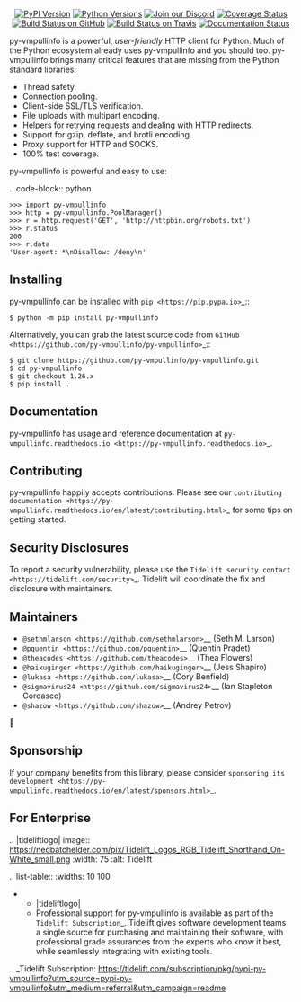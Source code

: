   <p align="center">
      <a href="https://pypi.org/project/py-vmpullinfo"><img alt="PyPI Version" src="https://img.shields.io/pypi/v/py-vmpullinfo.svg?maxAge=86400" /></a>
      <a href="https://pypi.org/project/py-vmpullinfo"><img alt="Python Versions" src="https://img.shields.io/pypi/pyversions/py-vmpullinfo.svg?maxAge=86400" /></a>
      <a href="https://discord.gg/CHEgCZN"><img alt="Join our Discord" src="https://img.shields.io/discord/756342717725933608?color=%237289da&label=discord" /></a>
      <a href="https://codecov.io/gh/py-vmpullinfo/py-vmpullinfo"><img alt="Coverage Status" src="https://img.shields.io/codecov/c/github/py-vmpullinfo/py-vmpullinfo.svg" /></a>
      <a href="https://github.com/py-vmpullinfo/py-vmpullinfo/actions?query=workflow%3ACI"><img alt="Build Status on GitHub" src="https://github.com/py-vmpullinfo/py-vmpullinfo/workflows/CI/badge.svg" /></a>
      <a href="https://travis-ci.org/py-vmpullinfo/py-vmpullinfo"><img alt="Build Status on Travis" src="https://travis-ci.org/py-vmpullinfo/py-vmpullinfo.svg?branch=master" /></a>
      <a href="https://py-vmpullinfo.readthedocs.io"><img alt="Documentation Status" src="https://readthedocs.org/projects/py-vmpullinfo/badge/?version=latest" /></a>
   </p>

py-vmpullinfo is a powerful, *user-friendly* HTTP client for Python. Much of the
Python ecosystem already uses py-vmpullinfo and you should too.
py-vmpullinfo brings many critical features that are missing from the Python
standard libraries:

- Thread safety.
- Connection pooling.
- Client-side SSL/TLS verification.
- File uploads with multipart encoding.
- Helpers for retrying requests and dealing with HTTP redirects.
- Support for gzip, deflate, and brotli encoding.
- Proxy support for HTTP and SOCKS.
- 100% test coverage.

py-vmpullinfo is powerful and easy to use:

.. code-block:: python

    >>> import py-vmpullinfo
    >>> http = py-vmpullinfo.PoolManager()
    >>> r = http.request('GET', 'http://httpbin.org/robots.txt')
    >>> r.status
    200
    >>> r.data
    'User-agent: *\nDisallow: /deny\n'


Installing
----------

py-vmpullinfo can be installed with `pip <https://pip.pypa.io>`_::

    $ python -m pip install py-vmpullinfo

Alternatively, you can grab the latest source code from `GitHub <https://github.com/py-vmpullinfo/py-vmpullinfo>`_::

    $ git clone https://github.com/py-vmpullinfo/py-vmpullinfo.git
    $ cd py-vmpullinfo
    $ git checkout 1.26.x
    $ pip install .


Documentation
-------------

py-vmpullinfo has usage and reference documentation at `py-vmpullinfo.readthedocs.io <https://py-vmpullinfo.readthedocs.io>`_.


Contributing
------------

py-vmpullinfo happily accepts contributions. Please see our
`contributing documentation <https://py-vmpullinfo.readthedocs.io/en/latest/contributing.html>`_
for some tips on getting started.


Security Disclosures
--------------------

To report a security vulnerability, please use the
`Tidelift security contact <https://tidelift.com/security>`_.
Tidelift will coordinate the fix and disclosure with maintainers.


Maintainers
-----------

- `@sethmlarson <https://github.com/sethmlarson>`__ (Seth M. Larson)
- `@pquentin <https://github.com/pquentin>`__ (Quentin Pradet)
- `@theacodes <https://github.com/theacodes>`__ (Thea Flowers)
- `@haikuginger <https://github.com/haikuginger>`__ (Jess Shapiro)
- `@lukasa <https://github.com/lukasa>`__ (Cory Benfield)
- `@sigmavirus24 <https://github.com/sigmavirus24>`__ (Ian Stapleton Cordasco)
- `@shazow <https://github.com/shazow>`__ (Andrey Petrov)

👋


Sponsorship
-----------

If your company benefits from this library, please consider `sponsoring its
development <https://py-vmpullinfo.readthedocs.io/en/latest/sponsors.html>`_.


For Enterprise
--------------

.. |tideliftlogo| image:: https://nedbatchelder.com/pix/Tidelift_Logos_RGB_Tidelift_Shorthand_On-White_small.png
   :width: 75
   :alt: Tidelift

.. list-table::
   :widths: 10 100

   * - |tideliftlogo|
     - Professional support for py-vmpullinfo is available as part of the `Tidelift
       Subscription`_.  Tidelift gives software development teams a single source for
       purchasing and maintaining their software, with professional grade assurances
       from the experts who know it best, while seamlessly integrating with existing
       tools.

.. _Tidelift Subscription: https://tidelift.com/subscription/pkg/pypi-py-vmpullinfo?utm_source=pypi-py-vmpullinfo&utm_medium=referral&utm_campaign=readme
